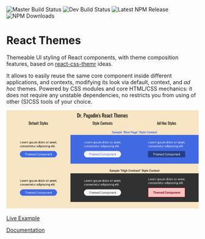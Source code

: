 ![Master Build Status](https://img.shields.io/circleci/project/github/birdofpreyru/react-themes/master.svg?label=master)
![Dev Build Status](https://img.shields.io/circleci/project/github/birdofpreyru/react-themes/devel.svg?label=devel)
![Latest NPM Release](https://img.shields.io/npm/v/@dr.pogodin/react-themes.svg)
![NPM Downloads](https://img.shields.io/npm/dm/@dr.pogodin/react-themes.svg)

# React Themes

Themeable UI styling of React components, with theme composition features,
based on
[react-css-themr](https://www.npmjs.com/package/@friendsofreactjs/react-css-themr)
ideas.

It allows to easily reuse the same core component inside different applications,
and contexts, modifying its look via default, context, and _ad hoc_ themes.
Powered by CSS modules and core HTML/CSS mechanics: it does not require any
unstable dependencies, no restricts you from using of other (S)CSS tools of
your choice.

![Library Purpose Illustration](https://raw.githubusercontent.com/birdofpreyru/react-themes/master/illustration.png)

[Live Example](https://dr.pogodin.studio/react/react-themes)

[Documentation](https://dr.pogodin.studio/docs/react-themes/index.html)
